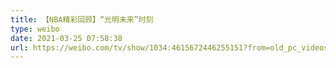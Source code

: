 ```yaml
---
title: 【NBA精彩回顾】“光明未来”时刻
type: weibo
date: 2021-03-25 07:58:38
url: https://weibo.com/tv/show/1034:4615672446255151?from=old_pc_videoshow
---
```


<!-- more -->